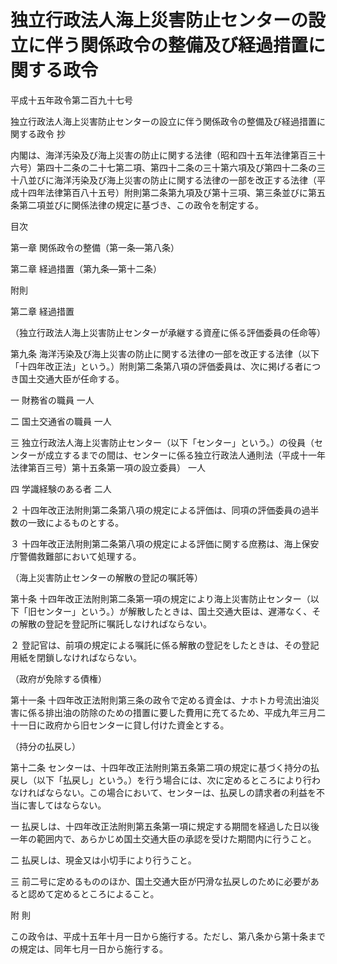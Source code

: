 # 独立行政法人海上災害防止センターの設立に伴う関係政令の整備及び経過措置に関する政令

平成十五年政令第二百九十七号

独立行政法人海上災害防止センターの設立に伴う関係政令の整備及び経過措置に関する政令 抄

内閣は、海洋汚染及び海上災害の防止に関する法律（昭和四十五年法律第百三十六号）第四十二条の二十七第二項、第四十二条の三十第六項及び第四十二条の三十八並びに海洋汚染及び海上災害の防止に関する法律の一部を改正する法律（平成十四年法律第百八十五号）附則第二条第九項及び第十三項、第三条並びに第五条第二項並びに関係法律の規定に基づき、この政令を制定する。

目次

第一章 関係政令の整備（第一条―第八条）

第二章 経過措置（第九条―第十二条）

附則

第二章 経過措置

（独立行政法人海上災害防止センターが承継する資産に係る評価委員の任命等）

第九条 海洋汚染及び海上災害の防止に関する法律の一部を改正する法律（以下「十四年改正法」という。）附則第二条第八項の評価委員は、次に掲げる者につき国土交通大臣が任命する。

一 財務省の職員 一人

二 国土交通省の職員 一人

三 独立行政法人海上災害防止センター（以下「センター」という。）の役員（センターが成立するまでの間は、センターに係る独立行政法人通則法（平成十一年法律第百三号）第十五条第一項の設立委員） 一人

四 学識経験のある者 二人

２ 十四年改正法附則第二条第八項の規定による評価は、同項の評価委員の過半数の一致によるものとする。

３ 十四年改正法附則第二条第八項の規定による評価に関する庶務は、海上保安庁警備救難部において処理する。

（海上災害防止センターの解散の登記の嘱託等）

第十条 十四年改正法附則第二条第一項の規定により海上災害防止センター（以下「旧センター」という。）が解散したときは、国土交通大臣は、遅滞なく、その解散の登記を登記所に嘱託しなければならない。

２ 登記官は、前項の規定による嘱託に係る解散の登記をしたときは、その登記用紙を閉鎖しなければならない。

（政府が免除する債権）

第十一条 十四年改正法附則第三条の政令で定める資金は、ナホトカ号流出油災害に係る排出油の防除のための措置に要した費用に充てるため、平成九年三月二十一日に政府から旧センターに貸し付けた資金とする。

（持分の払戻し）

第十二条 センターは、十四年改正法附則第五条第二項の規定に基づく持分の払戻し（以下「払戻し」という。）を行う場合には、次に定めるところにより行わなければならない。この場合において、センターは、払戻しの請求者の利益を不当に害してはならない。

一 払戻しは、十四年改正法附則第五条第一項に規定する期間を経過した日以後一年の範囲内で、あらかじめ国土交通大臣の承認を受けた期間内に行うこと。

二 払戻しは、現金又は小切手により行うこと。

三 前二号に定めるもののほか、国土交通大臣が円滑な払戻しのために必要があると認めて定めるところによること。

附 則

この政令は、平成十五年十月一日から施行する。ただし、第八条から第十条までの規定は、同年七月一日から施行する。
